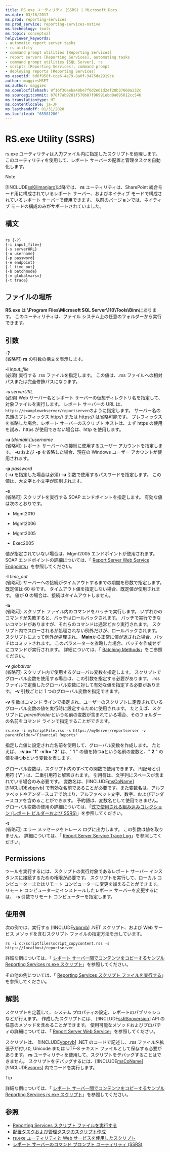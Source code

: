 ```yaml
---
title: RS.exe ユーティリティ (SSRS) | Microsoft Docs
ms.date: 03/16/2017
ms.prod: reporting-services
ms.prod_service: reporting-services-native
ms.technology: tools
ms.topic: conceptual
helpviewer_keywords:
- automatic report server tasks
- rs utility
- command prompt utilities [Reporting Services]
- report servers [Reporting Services], automating tasks
- command prompt utilities [SQL Server], rs
- scripts [Reporting Services], command prompt
- deploying reports [Reporting Services]
ms.assetid: bd6f958f-cce6-4e79-8a0f-9475da2919ce
author: maggiesMSFT
ms.author: maggies
ms.openlocfilehash: 8f16f30aeba48be7f0d2e61d2ef28b37060a232c
ms.sourcegitcommit: b78f7ab9281f570b87f96991ebd9a095812cc546
ms.translationtype: HT
ms.contentlocale: ja-JP
ms.lasthandoff: 01/31/2020
ms.locfileid: "65581286"
---
```

# <a name="rsexe-utility-ssrs"></a>RS.exe Utility (SSRS)
  rs.exe ユーティリティは入力ファイル内に指定したスクリプトを処理します。 このユーティリティを使用して、レポート サーバーの配置と管理タスクを自動化します。  
  
> [!NOTE]  
>  [!INCLUDE[ssKilimanjaro](../../includes/sskilimanjaro-md.md)]以降では、 **rs** ユーティリティは、SharePoint 統合モード用に構成されているレポート サーバー、およびネイティブ モードで構成されているレポート サーバーで使用できます。 以前のバージョンでは、ネイティブ モードの構成のみがサポートされていました。  
  
## <a name="syntax"></a>構文  
  
```  
  
rs {-?}  
{-i input_file=}  
{-s serverURL}  
{-u username}  
{-p password}  
{-e endpoint}  
{-l time_out}  
{-b batchmode}  
{-v globalvars=}  
{-t trace}  
```  
  
##  <a name="bkmk_filelocation"></a> ファイルの場所  
 **RS.exe** は **\Program Files\Microsoft SQL Server\110\Tools\Binn**にあります。 このユーティリティは、ファイル システム上の任意のフォルダーから実行できます。  
  
##  <a name="bkmk_arguments"></a> 引数  
 **-?**  
 (省略可) **rs** の引数の構文を表示します。  
  
 **-i** *input_file*  
 (必須) 実行する .rss ファイルを指定します。 この値は、.rss ファイルへの相対パスまたは完全修飾パスになります。  
  
 **-s** *serverURL*  
 (必須) Web サーバー名とレポート サーバーの仮想ディレクトリ名を指定して、対象ファイルを実行します。 レポート サーバーの URL は、 `https://examplewebserver/reportserver`のように指定します。 サーバー名の先頭のプレフィックス http:// または https:// は省略可能です。 プレフィックスを省略した場合、レポート サーバーのスクリプト ホストは、まず https の使用を試み、https が使用できない場合は、http を使用します。  
  
 **-u** [*domain*\\]*username*  
 (省略可) レポート サーバーへの接続に使用するユーザー アカウントを指定します。 **-u** および **-p** を省略した場合、現在の Windows ユーザー アカウントが使用されます。  
  
 **-p** *password*  
 ( **-u** を指定した場合は必須) **-u** 引数で使用するパスワードを指定します。 この値は、大文字と小文字が区別されます。  
  
 **-e**  
 (省略可) スクリプトを実行する SOAP エンドポイントを指定します。 有効な値は次のとおりです。  
  
-   Mgmt2010  
  
-   Mgmt2006  
  
-   Mgmt2005  
  
-   Exec2005  
  
 値が指定されていない場合は、Mgmt2005 エンドポイントが使用されます。 SOAP エンドポイントの詳細については、「 [Report Server Web Service Endpoints](../../reporting-services/report-server-web-service/methods/report-server-web-service-endpoints.md)」を参照してください。  
  
 **-l** *time_out*  
 (省略可) サーバーへの接続がタイムアウトするまでの期間を秒数で指定します。既定値は 60 秒です。 タイムアウト値を指定しない場合、既定値が使用されます。 値が **0** の場合は、接続はタイムアウトしません。  
  
 **-b**  
 (省略可) スクリプト ファイル内のコマンドをバッチで実行します。 いずれかのコマンドが失敗すると、バッチはロールバックされます。 バッチで実行できないコマンドがありますが、それらのコマンドは通常どおり実行されます。 スクリプト内でスローされるが処理されない例外だけが、ロールバックされます。 スクリプトによって例外が処理され、 **Main**から正常に値が返された場合、バッチはコミットされます。 このパラメーターを省略した場合、バッチを作成せずにコマンドが実行されます。 詳細については、「 [Batching Methods](../../reporting-services/report-server-web-service-net-framework-soap-headers/batching-methods.md)」をご参照ください。  
  
 **-v** *globalvar*  
 (省略可) スクリプト内で使用するグローバル変数を指定します。 スクリプトでグローバル変数を使用する場合は、この引数を指定する必要があります。 .rss ファイルで定義したグローバル変数に対して有効な値を指定する必要があります。 **-v** 引数ごとに 1 つのグローバル変数を指定できます。  
  
 **-v** 引数はコマンド ラインで指定され、ユーザーのスクリプトに定義されているグローバル変数の値を実行時に設定するために使用されます。 たとえば、スクリプトに *parentFolder*という名前の変数が含まれている場合、そのフォルダーの名前をコマンド ラインで指定することができます。  
  
 `rs.exe -i myScriptFile.rss -s https://myServer/reportserver -v parentFolder="Financial Reports"`  
  
 指定した値に設定された名前を使用して、グローバル変数を作成します。 たとえば、 **-v a=** "**1**" **-v b=** "**2**" は、" **1** " の値を持つ**a**という名前の変数と、" **2** " の値を持つ**b**という変数を表します。  
  
 グローバル変数は、スクリプト内のすべての関数で使用できます。 円記号と引用符 ( **\\"** ) は、二重引用符と解釈されます。 引用符は、文字列にスペースが含まれている場合のみ必要です。 変数名は、[!INCLUDE[msCoName](../../includes/msconame-md.md)] [!INCLUDE[vbprvb](../../includes/vbprvb-md.md)] で有効な名前であることが必要です。また変数名は、アルファベットやアンダースコアで始まり、アルファベット文字、数字、およびアンダースコアを含めることができます。 予約語は、変数名として使用できません。 グローバル変数の使用の詳細については、「[式で使用される組み込みコレクション &#40;レポート ビルダーおよび SSRS&#41;](../../reporting-services/report-design/built-in-collections-in-expressions-report-builder.md)」を参照してください。  
  
 **-t**  
 (省略可) エラー メッセージをトレース ログに出力します。 この引数は値を取りません。 詳細については、「 [Report Server Service Trace Log](../../reporting-services/report-server/report-server-service-trace-log.md)」を参照してください。  
  
##  <a name="bkmk_permissions"></a> Permissions  
 ツールを実行するには、スクリプトの実行対象であるレポート サーバー インスタンスに接続するための権限が必要です。 スクリプトを実行して、ローカル コンピューターまたはリモート コンピューターに変更を加えることができます。 リモート コンピューターにインストールしたレポート サーバーを変更するには、 **-s** 引数でリモート コンピューターを指定します。  
  
##  <a name="bkmk_examples"></a> 使用例  
 次の例では、実行する [!INCLUDE[vbprvb](../../includes/vbprvb-md.md)] .NET スクリプト、および Web サービス メソッドを含むスクリプト ファイルの指定方法を示しています。  
  
```  
rs -i c:\scriptfiles\script_copycontent.rss -s https://localhost/reportserver  
```  
  
 詳細な例については、「 [レポート サーバー間でコンテンツをコピーするサンプル Reporting Services rs.exe スクリプト](../../reporting-services/tools/sample-reporting-services-rs-exe-script-to-copy-content-between-report-servers.md)」を参照してください。  
  
 その他の例については、「 [Reporting Services スクリプト ファイルを実行する](../../reporting-services/tools/run-a-reporting-services-script-file.md)」を参照してください。  
  
## <a name="remarks"></a>解説  
 スクリプトを定義して、システム プロパティの設定、レポートのパブリッシュなどが行えます。 作成したスクリプトには、 [!INCLUDE[ssRSnoversion](../../includes/ssrsnoversion-md.md)] API の任意のメソッドを含めることができます。 使用可能なメソッドおよびプロパティの詳細については、「 [Report Server Web Service](../../reporting-services/report-server-web-service/report-server-web-service.md)」を参照してください。  
  
 スクリプトは、 [!INCLUDE[vbprvb](../../includes/vbprvb-md.md)] .NET のコードで記述し、.rss ファイル名拡張子が付いた Unicode または UTF-8 テキスト ファイルとして保存する必要があります。 **rs** ユーティリティを使用して、スクリプトをデバッグすることはできません。 スクリプトをデバッグするには、[!INCLUDE[msCoName](../../includes/msconame-md.md)] [!INCLUDE[vsprvs](../../includes/vsprvs-md.md)] 内でコードを実行します。  
  
> [!TIP]  
>  詳細な例については、「 [レポート サーバー間でコンテンツをコピーするサンプル Reporting Services rs.exe スクリプト](../../reporting-services/tools/sample-reporting-services-rs-exe-script-to-copy-content-between-report-servers.md)」を参照してください。  
  
## <a name="see-also"></a>参照  
- [Reporting Services スクリプト ファイルを実行する](../../reporting-services/tools/run-a-reporting-services-script-file.md)   
- [配置タスクおよび管理タスクのスクリプト作成](../../reporting-services/tools/script-deployment-and-administrative-tasks.md)   
- [rs.exe ユーティリティと Web サービスを使用したスクリプト](../../reporting-services/tools/script-with-the-rs-exe-utility-and-the-web-service.md)   
- [レポート サーバーのコマンド プロンプト ユーティリティ &#40;SSRS&#41;](../../reporting-services/tools/report-server-command-prompt-utilities-ssrs.md)  
  
  
